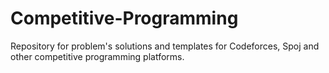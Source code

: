 # Competitive-Programming
Repository for problem's solutions and templates for Codeforces, Spoj and other competitive programming platforms.

